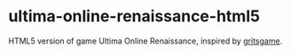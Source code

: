 ultima-online-renaissance-html5
===============================

HTML5 version of game Ultima Online Renaissance, inspired by [gritsgame](https://code.google.com/p/gritsgame/).